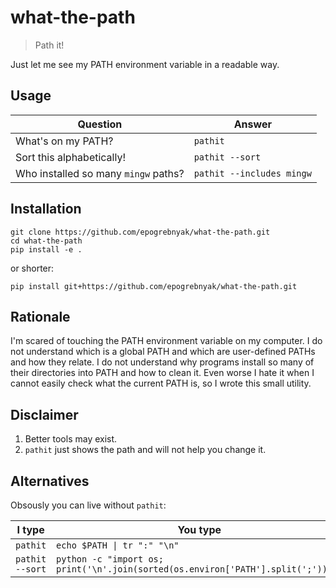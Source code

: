 # what-the-path

> Path it!

Just let me see my PATH environment variable in a readable way.

## Usage

| Question                             | Answer                    |
| ------------------------------------ | ------------------------- |
| What's on my PATH?                   | `pathit`                  |
| Sort this alphabetically!            | `pathit --sort`           |
| Who installed so many `mingw` paths? | `pathit --includes mingw` |

## Installation

```
git clone https://github.com/epogrebnyak/what-the-path.git
cd what-the-path
pip install -e .
```

or shorter:

```
pip install git+https://github.com/epogrebnyak/what-the-path.git
```

## Rationale

I'm scared of touching the PATH environment variable on my computer.
I do not understand which is a global PATH and which are user-defined PATHs and how they relate.
I do not understand why programs install so many of their directories into PATH and how to clean it. Even worse I hate it when I cannot easily check what the current PATH is,
so I wrote this small utility.

## Disclaimer

1. Better tools may exist.
2. `pathit` just shows the path and will not help you change it.

## Alternatives

Obsously you can live without `pathit`:

| I type          | You type                                                                         |
| --------------- | -------------------------------------------------------------------------------- |
| `pathit`        | `echo $PATH \| tr ":" "\n"`                                                      |
| `pathit --sort` | `python -c "import os; print('\n'.join(sorted(os.environ['PATH'].split(';'))))"` |

